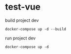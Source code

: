 # test-vue

build project dev

`docker-compose up -d --build`

run project dev

`docker-compose up -d`

